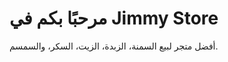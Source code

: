 <!DOCTYPE html>
<html lang="ar">
<head>
    <meta charset="UTF-8">
    <meta name="viewport" content="width=device-width, initial-scale=1.0">
    <title>Jimmy Store</title>
</head>
<body>
    <h1>مرحبًا بكم في Jimmy Store</h1>
    <p>أفضل متجر لبيع السمنة، الزبدة، الزيت، السكر، والسمسم.</p>
</body>
</html>